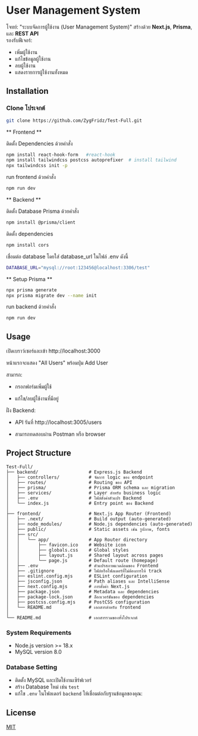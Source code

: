 # User Management System

โจทย์: "ระบบจัดการผู้ใช้งาน (User Management System)" สร้างด้วย **Next.js**, **Prisma**, และ **REST API**  
รองรับฟีเจอร์:
- เพิ่มผู้ใช้งาน
- แก้ไขข้อมูลผู้ใช้งาน
- ลบผู้ใช้งาน
- แสดงรายการผู้ใช้งานทั้งหมด

## Installation

###  Clone โปรเจกต์

```bash
git clone https://github.com/ZygFridz/Test-Full.git
```

** Frontend **

ติดตั้ง Dependencies ด้วยคำสั่ง
```bash
npm install react-hook-form   #react-hook
npm install tailwindcss postcss autoprefixer  # install tailwind
npx tailwindcss init -p
```
run frontend ด้วยคำสั่ง 
```bash
npm run dev
```

** Backend **

ติดตั้ง Database Prisma ด้วยคำสั่ง 
```bash
npm install @prisma/client
```
ติดตั้ง dependencies
```bash
npm install cors
```

เชื่อมต่อ database โดยใส่ database_url ในไฟล์ .env ดังนี้
```bash
DATABASE_URL="mysql://root:123456@localhost:3306/test"
```
** Setup Prisma **
```bash
npx prisma generate
npx prisma migrate dev --name init
```
run backend ด้วยคำสั่ง 
```bash
npm run dev
```
## Usage

เปิดเบราว์เซอร์และเข้า http://localhost:3000

หน้าแรกจะแสดง "All Users" พร้อมปุ่ม Add User

สามารถ:

- กรอกฟอร์มเพิ่มผู้ใช้

- แก้ไข/ลบผู้ใช้งานที่มีอยู่

ฝั่ง Backend:

- API รันที่ http://localhost:3005/users

- สามารถทดสอบผ่าน Postman หรือ browser

## Project Structure
```
Test-Full/
├── backend/                   # Express.js Backend
│   ├── controllers/           # จัดการ logic ของ endpoint
│   ├── routes/                # Routing ของ API
│   ├── prisma/                # Prisma ORM schema และ migration
│   ├── services/              # Layer สำหรับ business logic
│   ├── .env                   # ไฟล์ตั้งค่าตัวแปร Backend
│   └── index.js               # Entry point ของ Backend
│
├── frontend/                  # Next.js App Router (Frontend)
│   ├── .next/                 # Build output (auto-generated)
│   ├── node_modules/          # Node.js dependencies (auto-generated)
│   ├── public/                # Static assets เช่น รูปภาพ, fonts
│   ├── src/
│   │   └── app/               # App Router directory
│   │       ├── favicon.ico    # Website icon
│   │       ├── globals.css    # Global styles
│   │       ├── layout.js      # Shared layout across pages
│   │       └── page.js        # Default route (homepage)
│   ├── .env                   # ตัวแปรสภาพแวดล้อมของ Frontend
│   ├── .gitignore             # ไฟล์หรือโฟลเดอร์ที่ไม่ต้องการให้ track
│   ├── eslint.config.mjs      # ESLint configuration
│   ├── jsconfig.json          # Path aliases และ IntelliSense
│   ├── next.config.mjs        # การตั้งค่า Next.js
│   ├── package.json           # Metadata และ dependencies
│   ├── package-lock.json      # ล็อกเวอร์ชันของ dependencies
│   ├── postcss.config.mjs     # PostCSS configuration
│   └── README.md              # เอกสารสำหรับ frontend
│
└── README.md                  # เอกสารรวมของทั้งโปรเจกต์
```

### System Requirements

- Node.js  version >= 18.x
- MySQL version 8.0  

### Database Setting

- ติดตั้ง MySQL และเปิดใช้งานเซิร์ฟเวอร์
- สร้าง Database ใหม่ เช่น `test`
- แก้ไข `.env` ในโฟลเดอร์ `backend` ให้เชื่อมต่อกับฐานข้อมูลของคุณ:

## License

[MIT](https://choosealicense.com/licenses/mit/)

